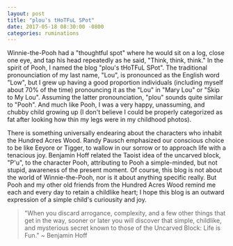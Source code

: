 ```yaml
---
layout: post
title: "plou's tHoTFuL SPot"
date: 2017-05-18 08:30:00 -0800
categories: ruminations
---
```


Winnie-the-Pooh had a "thoughtful spot" where he would sit on a log, close one
eye, and tap his head repeatedly as he said, "Think, think, think." 
In the spirit of Pooh, I named the blog "plou's tHoTFuL SPot". The traditional 
pronounciation of my last name, "Lou", is pronounced as the English word "Low", but 
I grew up having a good proportion individuals (including myself about 70% of the time)
pronouncing it as the "Lou" in "Mary Lou"
or "Skip to My Lou". Assuming the latter pronounciation, "plou" sounds quite
similar to "Pooh". And much like Pooh, I was a very happy, unassuming, and chubby child
growing up (I don't believe I could be properly categorized as fat after looking 
how thin my legs were in my childhood photos).

There is something universally endearing about the characters who inhabit the
Hundred Acres Wood. Randy Pausch emphasized our conscious choice to be like
Eeyore or Tigger, to wallow in our sorrow or to approach life with a tenacious
joy. Benjamin Hoff related the Taoist idea of the uncarved block, "P'u", to the
character Pooh, attributing to Pooh a simple-minded, but not stupid, awareness 
of the present moment. Of course, this blog is not about the world of
Winnie-the-Pooh, nor is it about anything specific really. But Pooh
and my other old friends from the Hundred Acres Wood remind me each and every
day to retain a childlike heart; I hope this blog is an outward expression of
a simple child's curiousity and joy.

> "When you discard arrogance, complexity, and a few other things that get in the way, sooner or later you will discover that simple, childlike, and mysterious secret known to those of the Uncarved Block: Life is Fun."
> ~ Benjamin Hoff
